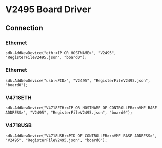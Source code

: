 # V2495 Board Driver

## Connection

### Ethernet

`sdk.AddNewDevice("eth:<IP OR HOSTNAME>", "V2495", "RegisterFileV2495.json", "board0");`

### Ethernet
`sdk.AddNewDevice("usb:<PID>", "V2495", "RegisterFileV2495.json", "board0");`

### V4718ETH
`sdk.AddNewDevice("V4718ETH:<IP OR HOSTNAME OF CONTROLLER>:<VME BASE ADDRESS>", "V2495", "RegisterFileV2495.json", "board0");`

### V4718USB
`sdk.AddNewDevice("V4718USB:<PID OF CONTROLLER>:<VME BASE ADDRESS>", "V2495", "RegisterFileV2495.json", "board0");`

